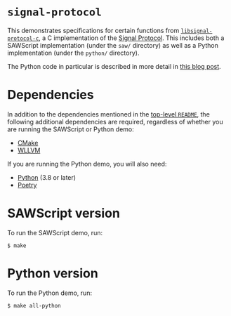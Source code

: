 # `signal-protocol`

This demonstrates specifications for certain functions from
[`libsignal-protocol-c`](https://github.com/signalapp/libsignal-protocol-c),
a C implementation of the [Signal Protocol](https://en.wikipedia.org/wiki/Signal_Protocol).
This includes both a SAWScript implementation (under the `saw/` directory) as well as a
Python implementation (under the `python/` directory).

The Python code in particular is described in more detail in
[this blog post](https://galois.com/blog/2021/05/of-protocols-and-pythons/).

# Dependencies

In addition to the dependencies mentioned in the [top-level `README`](../../README.md),
the following additional dependencies are required, regardless of whether you are
running the SAWScript or Python demo:

* [CMake](https://cmake.org/)
* [WLLVM](https://github.com/travitch/whole-program-llvm)

If you are running the Python demo, you will also need:

* [Python](https://www.python.org/) (3.8 or later)
* [Poetry](https://python-poetry.org/)

# SAWScript version

To run the SAWScript demo, run:

```
$ make
```

# Python version

To run the Python demo, run:

```
$ make all-python
```
